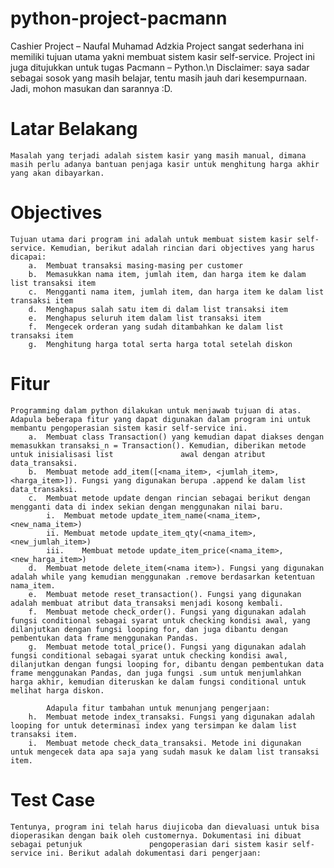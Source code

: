 # python-project-pacmann
Cashier Project – Naufal Muhamad Adzkia
Project sangat sederhana ini memiliki tujuan utama yakni membuat sistem kasir self-service. Project ini juga ditujukkan untuk tugas Pacmann – Python.\n
Disclaimer: saya sadar sebagai sosok yang masih belajar, tentu masih jauh dari kesempurnaan. Jadi, mohon masukan dan sarannya :D.

# Latar Belakang
    Masalah yang terjadi adalah sistem kasir yang masih manual, dimana masih perlu adanya bantuan penjaga kasir untuk menghitung harga akhir yang akan dibayarkan.

# Objectives
    Tujuan utama dari program ini adalah untuk membuat sistem kasir self-service. Kemudian, berikut adalah rincian dari objectives yang harus dicapai:
        a.	Membuat transaksi masing-masing per customer
        b.	Memasukkan nama item, jumlah item, dan harga item ke dalam list transaksi item
        c.	Mengganti nama item, jumlah item, dan harga item ke dalam list transaksi item
        d.	Menghapus salah satu item di dalam list transaksi item
        e.	Menghapus seluruh item dalam list transaksi item
        f.	Mengecek orderan yang sudah ditambahkan ke dalam list transaksi item
        g.	Menghitung harga total serta harga total setelah diskon

# Fitur
    Programming dalam python dilakukan untuk menjawab tujuan di atas. Adapula beberapa fitur yang dapat digunakan dalam program ini untuk membantu pengoperasian sistem kasir self-service ini.
        a.	Membuat class Transaction() yang kemudian dapat diakses dengan memasukkan transaksi_n = Transaction(). Kemudian, diberikan metode untuk inisialisasi list               awal dengan atribut data_transaksi.
        b.	Membuat metode add_item([<nama_item>, <jumlah_item>, <harga_item>]). Fungsi yang digunakan berupa .append ke dalam list data_transaksi.
        c.	Membuat metode update dengan rincian sebagai berikut dengan mengganti data di index sekian dengan menggunakan nilai baru.
            i.	Membuat metode update_item_name(<nama_item>, <new_nama_item>)
            ii.	Membuat metode update_item_qty(<nama_item>, <new_jumlah_item>)
            iii.	Membuat metode update_item_price(<nama_item>, <new_harga_item>)
        d.	Membuat metode delete_item(<nama item>). Fungsi yang digunakan adalah while yang kemudian menggunakan .remove berdasarkan ketentuan nama_item.
        e.	Membuat metode reset_transaction(). Fungsi yang digunakan adalah membuat atribut data_transaksi menjadi kosong kembali.
        f.	Membuat metode check_order(). Fungsi yang digunakan adalah fungsi conditional sebagai syarat untuk checking kondisi awal, yang dilanjutkan dengan fungsi looping for, dan juga dibantu dengan pembentukan data frame menggunakan Pandas.
        g.	Membuat metode total_price(). Fungsi yang digunakan adalah fungsi conditional sebagai syarat untuk checking kondisi awal, dilanjutkan dengan fungsi looping for, dibantu dengan pembentukan data frame menggunakan Pandas, dan juga fungsi .sum untuk menjumlahkan harga akhir, kemudian diteruskan ke dalam fungsi conditional untuk melihat harga diskon.

            Adapula fitur tambahan untuk menunjang pengerjaan:
        h.	Membuat metode index_transaksi. Fungsi yang digunakan adalah looping for untuk determinasi index yang tersimpan ke dalam list transaksi item.
        i.	Membuat metode check_data_transaksi. Metode ini digunakan untuk mengecek data apa saja yang sudah masuk ke dalam list transaksi item.

# Test Case
    Tentunya, program ini telah harus diujicoba dan dievaluasi untuk bisa dioperasikan dengan baik oleh customernya. Dokumentasi ini dibuat sebagai petunjuk               pengoperasian dari sistem kasir self-service ini. Berikut adalah dokumentasi dari pengerjaan:
